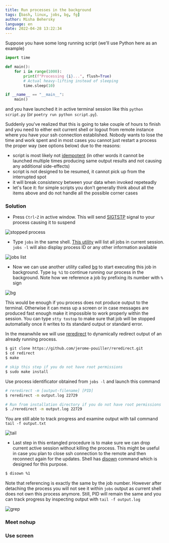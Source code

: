 ```yaml
---
title: Run processes in the background
tags: [bash, linux, jobs, bg, fg]
author: Misha Behersky
language: en
date: 2022-04-28 13:22:34
---
```


Suppose you have some long running script (we'll use Python here as an example)

```python
import time

def main():
    for i in range(1000):
        print(f"Processing {i}...", flush=True)
        # Actual heavy-lifting instead of sleeping
        time.sleep(10)

if __name__ == "__main__":
    main()
```

and you have launched it in active terminal session like this `python script.py` (or `poetry run python script.py`).

Suddenly you've realized that this is going to take couple of hours to finish and you need to either exit current shell or logout from remote instance where you have your ssh connection established. Nobody wants to lose the time and work spent and in most cases you cannot just restart a process the proper way (see options below) due to the reasons:

* script is most likely not [idempotent](https://en.wikipedia.org/wiki/Idempotence#Computer_science_meaning) (in other words it cannot be launched multiple times producing same output results and not causing any additional side-effects)
* script is not designed to be resumed, it cannot pick up from the interrupted spot
* it will break consistency between your data when invoked repeteadly
* let's face it: for simple scripts you don't generally think about all the items above and do not handle all the possible corner cases

### Solution

* Press `Ctrl`-`Z` in active window. This will send [SIGTSTP](https://dsa.cs.tsinghua.edu.cn/oj/static/unix_signal.html) signal to your process causing it to suspend

![stopped process](/images/process_stopped.png)

* Type `jobs` in the same shell. [This utility](https://man7.org/linux/man-pages/man1/jobs.1p.html) will list all jobs in current session. `jobs -l` will also display process ID or any other information available

![jobs list](/images/process_jobs.png)

* Now we can use another utility called [bg](https://man7.org/linux/man-pages/man1/bg.1p.html) to start executing this job in background. Type `bg %1` to continue running our process in the background. Note how we reference a job by prefixing its number with `%` sign

![bg](/images/process_bg.png)

This would be enough if you process does not produce output to the terminal. Otherwise it can mess up a screen or in case messages are produced fast enough make it impossible to work properly within the session. You can type `stty tostop` to make sure that job will be stopped automatially once it writes to its standard output or standard error.

In the meanwhile we will use [reredirect](https://github.com/jerome-pouiller/reredirect) to dynamically redirect output of an already running process.

```bash
$ git clone https://github.com/jerome-pouiller/reredirect.git
$ cd redirect
$ make

# skip this step if you do not have root permissions
$ sudo make install
```

Use process identificator obtained from `jobs -l` and launch this command

```bash
# reredirect -m [output-filename] [PID]
$ reredirect -m output.log 22729

# Run from installation directory if you do not have root permissions
$ ./reredirect -m output.log 22729
```

You are still able to track progress and examine output with tail command `tail -f output.txt`


![tail](/images/process_tail.png)

* Last step in this entangled procedure is to make sure we can drop current active session without killing the process. This might be useful in case you plan to close ssh connection to the remote and then reconnect again for the updates. Shell has [disown](https://www.cyberciti.biz/faq/unix-linux-disown-command-examples-usage-syntax/) command which is designed for this purpose.

```bash
$ disown %1
```

Note that referencing is exactly the same by the job number. However after detaching the process you will not see it within `jobs` output as current shell does not own this process anymore. Still, PID will remain the same and you can track progress by inspecting output with `tail -f output.log`

![grep](/images/process_grep.png)

### Meet nohup


### Use screen
